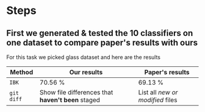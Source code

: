 # Steps 
## First we generated & tested the 10 classifiers on one dataset to compare paper's results with ours
For this task we picked glass dataset and here are the results 

| Method | Our results| Paper's results|
| --- | --- | --- |
| `IBK` |70.56 % |69.13 % |
| `git diff` | Show file differences that **haven't been** staged | List all *new or modified* files |

